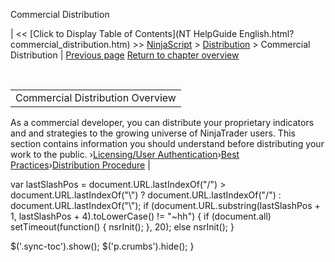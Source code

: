 ﻿










 


Commercial Distribution







| &lt;&lt; [Click to Display Table of Contents](NT HelpGuide English.html?commercial_distribution.htm) &gt;&gt;
 [NinjaScript](ninjascript.htm) &gt; [Distribution](distribution.htm) &gt;
Commercial Distribution | [Previous page](protection_dll_security.htm)
[Return to chapter overview](distribution.htm)










 




|  |
| --- |
| Commercial Distribution Overview
As a commercial developer, you can distribute your proprietary indicators and and strategies to the growing universe of NinjaTrader users. This section contains information you should understand before distributing your work to the public.
›[Licensing/User Authentication](licensing_user_authentication.htm)›[Best Practices](best_practices.htm)›[Distribution Procedure](distribution_procedure.htm) |






 
 var lastSlashPos = document.URL.lastIndexOf("/") &gt; document.URL.lastIndexOf("\\") ? document.URL.lastIndexOf("/") : document.URL.lastIndexOf("\\");
 if (document.URL.substring(lastSlashPos + 1, lastSlashPos + 4).toLowerCase() != "~hh") {
 if (document.all) setTimeout(function() {
 nsrInit();
 }, 20);
 else nsrInit();
 }
 
 
 $('.sync-toc').show();
 $('p.crumbs').hide();
 }
 
 
 



